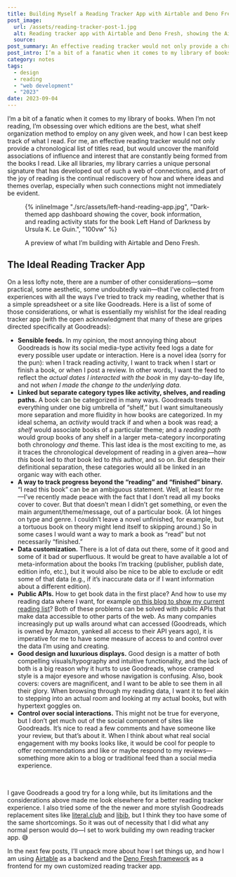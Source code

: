 ```yaml
---
title: Building Myself a Reading Tracker App with Airtable and Deno Fresh, Part 1
post_image:
  url: /assets/reading-tracker-post-1.jpg
  alt: Reading tracker app with Airtable and Deno Fresh, showing the Airtable and Deno logos.
  source:
post_summary: An effective reading tracker would not only provide a chronological list of titles read, but would uncover the manifold associations of influence and interest that are constantly being formed from the books I read.
post_intro: I’m a bit of a fanatic when it comes to my library of books. When I’m not reading, I’m obsessing over which editions are the best, what <a href="/posts/notes/on-sorting-books/">shelf organization method</a> to employ on any given week, and how I can best keep track of what I read.
category: notes
tags:
  - design
  - reading
  - "web development"
  - "2023"
date: 2023-09-04
---
```


<span class="sr-only">I’m a bit of a fanatic when it comes to my library of books. When I’m not reading, I’m obsessing over which editions are the best, what shelf organization method to employ on any given week, and how I can best keep track of what I read. </span>For me, an effective reading tracker would not only provide a chronological list of titles read, but would uncover the manifold associations of influence and interest that are constantly being formed from the books I read. Like all libraries, my library carries a unique personal signature that has developed out of such a web of connections, and part of the joy of reading is the continual rediscovery of how and where ideas and themes overlap, especially when such connections might not immediately be evident.

<figure class="mt-8">

{% inlineImage "./src/assets/left-hand-reading-app.jpg", "Dark-themed app dashboard showing the cover, book information, and reading activity stats for the book Left Hand of Darkness by Ursula K. Le Guin.", "100vw" %}

<figcaption>A preview of what I’m building with Airtable and Deno Fresh.</figcaption>
</figure>

## The Ideal Reading Tracker App

On a less lofty note, there are a number of other considerations—some practical, some aesthetic, some undoubtedly vain—that I’ve collected from experiences with all the ways I’ve tried to track my reading, whether that is a simple spreadsheet or a site like Goodreads. Here is a list of some of those considerations, or what is essentially my wishlist for the ideal reading tracker app (with the open acknowledgment that many of these are gripes directed specifically at Goodreads):

- **Sensible feeds.** In my opinion, the most annoying thing about Goodreads is how its social media-type activity feed logs a date for every possible user update or interaction. Here is a novel idea (sorry for the pun): when I track reading activity, I want to track when I start or finish a book, or when I post a review. In other words, I want the feed to reflect the _actual dates I interacted with the book_ in my day-to-day life, and not _when I made the change to the underlying data_.
- **Linked but separate category types like activity, shelves, and reading paths.** A book can be categorized in many ways. Goodreads treats everything under one big umbrella of “shelf,” but I want simultaneously more separation and more fluidity in how books are categorized. In my ideal schema, an _activity_ would track if and when a book was read; a _shelf_ would associate books of a particular theme; and a _reading path_ would group books of any shelf in a larger meta-category incorporating both chronology _and_ theme. This last idea is the most exciting to me, as it traces the chronological development of reading in a given area—how _this_ book led to _that_ book led to _this_ author, and so on. But despite their definitional separation, these categories would all be linked in an organic way with each other.
- **A way to track progress beyond the “reading” and “finished” binary.** “I read this book” can be an ambiguous statement. Well, at least for me—I’ve recently made peace with the fact that I don’t read all my books cover to cover. But that doesn’t mean I didn’t get something, or even the main argument/theme/message, out of a particular book. (A lot hinges on type and genre. I couldn’t leave a novel unfinished, for example, but a tortuous book on theory might lend itself to skipping around.) So in some cases I would want a way to mark a book as “read” but not necessarily “finished.”
- **Data customization.** There is a lot of data out there, some of it good and some of it bad or superfluous. It would be great to have available a lot of meta-information about the books I’m tracking (publisher, publish date, edition info, etc.), but it would also be nice to be able to exclude or edit some of that data (e.g., if it’s inaccurate data or if I want information about a different edition).
- **Public APIs.** How to get book data in the first place? And how to use my reading data where I want, for example [on this blog to show my current reading list](/now/#currently-reading)? Both of these problems can be solved with public APIs that make data accessible to other parts of the web. As many companies increasingly put up walls around what can accessed (Goodreads, which is owned by Amazon, yanked all access to their API years ago), it is imperative for me to have some measure of access to and control over the data I’m using and creating.
- **Good design and luxurious displays.** Good design is a matter of both compelling visuals/typography and intuitive functionality, and the lack of both is a big reason why it hurts to use Goodreads, whose cramped style is a major eyesore and whose navigation is confusing. Also, book covers: covers are magnificent, and I want to be able to see them in all their glory. When browsing through my reading data, I want it to feel akin to stepping into an actual room and looking at my actual books, but with hypertext goggles on.
- **Control over social interactions.** This might not be true for everyone, but I don’t get much out of the social component of sites like Goodreads. It’s nice to read a few comments and have someone like your review, but that’s about it. When I think about what real social engagement with my books looks like, it would be cool for people to offer recommendations and like or maybe respond to my reviews—something more akin to a blog or traditional feed than a social media experience.

<br>

I gave Goodreads a good try for a long while, but its limitations and the considerations above made me look elsewhere for a better reading tracker experience. I also tried some of the the newer and more stylish Goodreads replacement sites like [literal.club](https://literal.club/) and [libib](https://www.libib.com/), but I think they too have some of the same shortcomings. So it was out of necessity that I did what any normal person would do—I set to work building my own reading tracker app. 😅

In the next few posts, I’ll unpack more about how I set things up, and how I am using [Airtable](https://www.airtable.com/) as a backend and the [Deno Fresh framework](https://fresh.deno.dev/) as a frontend for my own customized reading tracker app.
